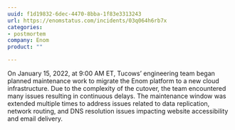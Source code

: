 ```yaml
---
uuid: f1d19832-6dec-4470-8bba-1f83e3313243
url: https://enomstatus.com/incidents/03q064h6rb7x
categories:
- postmortem
company: Enom
product: ""

---
```


On January 15, 2022, at 9:00 AM ET, Tucows’ engineering team began planned maintenance work to migrate the Enom platform to a new cloud infrastructure. Due to the complexity of the cutover, the team encountered many issues resulting in continuous delays. The maintenance window was extended multiple times to address issues related to data replication, network routing, and DNS resolution issues impacting website accessibility and email delivery.
